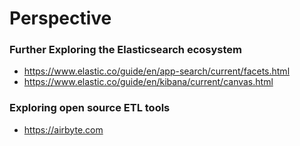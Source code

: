 # Perspective

### Further Exploring the Elasticsearch ecosystem

- https://www.elastic.co/guide/en/app-search/current/facets.html
- https://www.elastic.co/guide/en/kibana/current/canvas.html

### Exploring open source ETL tools

- https://airbyte.com
